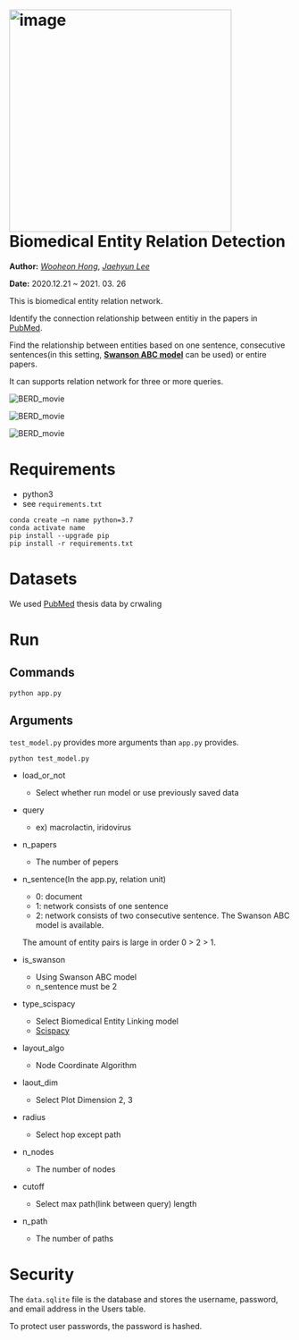 <img width="398" alt="image" src="https://github.com/user-attachments/assets/a9df2371-61d5-45a1-a05a-53197f7fd6c3">Biomedical Entity Relation Detection
=====================================

**Author:** *[Wooheon Hong](https://www.linkedin.com/in/wooheon-hong-b33621200/)*, *[Jaehyun Lee](https://www.linkedin.com/in/jaehyun-lee-56613a1ba/)* 

**Date:** 2020.12.21 ~ 2021. 03. 26

This is biomedical entity relation network.

Identify the connection relationship between entitiy in the papers in [PubMed](https://pubmed.ncbi.nlm.nih.gov/). 

Find the relationship between entities based on one sentence, consecutive sentences(in this setting, [**Swanson ABC model**](https://www.sciencedirect.com/science/article/pii/S1532046412001517) can be used) or entire papers.

It can supports relation network for three or more queries.


![BERD_movie](BERD/resources/BERD_movie.gif)

![BERD_movie](BERD/resources/BERD_process.gif)

![BERD_movie](BERD/resources/BERD_network.gif)



# Requirements 
- python3 
- see `requirements.txt`

```
conda create –n name python=3.7
conda activate name
pip install --upgrade pip
pip install -r requirements.txt
```

# Datasets

We used [PubMed](https://pubmed.ncbi.nlm.nih.gov/) thesis data by crwaling 

# Run

## Commands 

```
python app.py
```

## Arguments

`test_model.py` provides more arguments than `app.py` provides.

```
python test_model.py 
```

- load_or_not
    - Select whether run model or use previously saved data
- query 
    - ex) macrolactin, iridovirus
- n_papers 
    - The number of pepers 
- n_sentence(In the app.py, relation unit)
    - 0: document
    - 1: network consists of one sentence 
    - 2: network consists of two consecutive sentence. The Swanson ABC model is available.

    The amount of entity pairs is large in order 0 > 2 > 1.

- is_swanson
    - Using Swanson ABC model
    - n_sentence must be 2

- type_scispacy
    - Select Biomedical Entity Linking model 
    - [Scispacy](https://allenai.github.io/scispacy/)

- layout_algo
    - Node Coordinate Algorithm
- laout_dim 
    - Select Plot Dimension 2, 3
- radius
    - Select hop except path 
- n_nodes
    - The number of nodes 
- cutoff
    - Select max path(link between query) length
- n_path 
    - The number of paths 


# Security 

The `data.sqlite` file is the database and stores the username, password, and email address in the Users table.

To protect user passwords, the password is hashed. 
    
